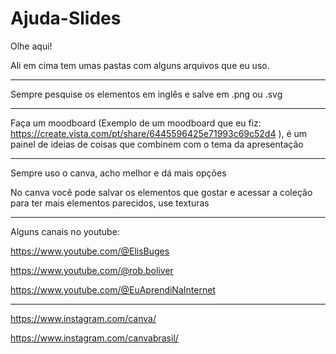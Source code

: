 # Ajuda-Slides

Olhe aqui!

Ali em cima tem umas pastas com alguns arquivos que eu uso.

----------------------------------------------------------------------------------------------------------------------------------------------------

Sempre pesquise os elementos em inglês e salve em .png ou .svg

---------------------------------------------------------------------------------------------------------------------------------------------------


Faça um moodboard (Exemplo de um moodboard que eu fiz: https://create.vista.com/pt/share/6445596425e71993c69c52d4 ), é um painel de ideias de coisas que combinem com o tema da apresentação

--------------------------------------------------------------------------------------------------------------------------------------------------


Sempre uso o canva, acho melhor e dá mais opções

No canva você pode salvar os elementos que gostar e acessar a coleção para ter mais elementos parecidos,
use texturas

----------------------------------------------------------------------------------------------------------------------------------------
Alguns canais no youtube:

https://www.youtube.com/@ElisBuges

https://www.youtube.com/@rob.boliver

https://www.youtube.com/@EuAprendiNaInternet

-----------------------------------------------------------------------------------------------------------------------------------------

https://www.instagram.com/canva/

https://www.instagram.com/canvabrasil/
